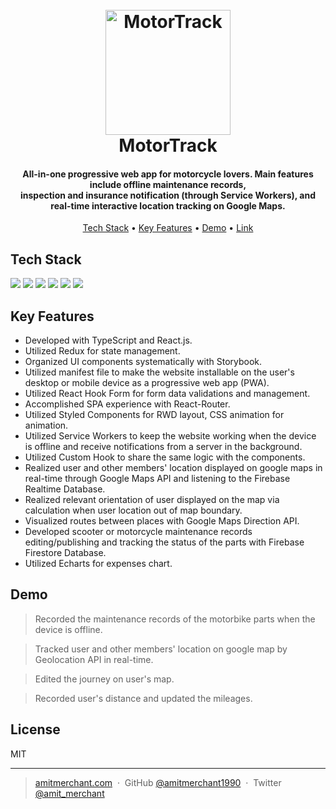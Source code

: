 
<h1 align="center">
  <br>
  <a href="https://motortrack-97569.web.app"><img src="https://firebasestorage.googleapis.com/v0/b/motortrack-97569.appspot.com/o/logo%2Flogo192.png?alt=media&token=d62d2441-4129-4607-8df2-63ba9aaeb96c" alt="MotorTrack" width="200"></a>
  <br>
  MotorTrack
  <br>
</h1>

<h4 align="center">All-in-one progressive web app for motorcycle lovers. Main features include offline maintenance records,<br/> inspection and insurance notification (through Service Workers), and real-time interactive location tracking on Google Maps.</h4>

<!-- <p align="center">
  <a href="https://badge.fury.io/js/electron-markdownify">
    <img src="https://badge.fury.io/js/electron-markdownify.svg"
         alt="Gitter">
  </a>
  <a href="https://gitter.im/amitmerchant1990/electron-markdownify"><img src="https://badges.gitter.im/amitmerchant1990/electron-markdownify.svg"></a>
  <a href="https://saythanks.io/to/bullredeyes@gmail.com">
      <img src="https://img.shields.io/badge/SayThanks.io-%E2%98%BC-1EAEDB.svg">
  </a>
  <a href="https://www.paypal.me/AmitMerchant">
    <img src="https://img.shields.io/badge/$-donate-ff69b4.svg?maxAge=2592000&amp;style=flat">
  </a>
</p> -->

<p align="center">
  <a href="#tech-stack">Tech Stack</a> •
  <a href="#key-features">Key Features</a> •
  <a href="#demo">Demo</a> •
  <a href="https://motortrack-97569.web.app">Link</a>
</p>


## Tech Stack
<span><img src="https://img.shields.io/badge/React-20232A?style=for-the-badge&logo=react&logoColor=61DAFB"></span>
<span><img src="https://img.shields.io/badge/Redux-593D88?style=for-the-badge&logo=redux&logoColor=white"></span>
<img src="https://img.shields.io/badge/firebase-ffca28?style=for-the-badge&logo=firebase&logoColor=black">
<img src="https://img.shields.io/badge/npm-CB3837?style=for-the-badge&logo=npm&logoColor=white">
<img src="https://img.shields.io/badge/storybook-FF4785?style=for-the-badge&logo=storybook&logoColor=white">
<img src="https://firebasestorage.googleapis.com/v0/b/motortrack-97569.appspot.com/o/logo%2Fpwa.jpg?alt=media&token=c60447ae-76fa-4e5e-b182-19331cf349a9">
## Key Features

* Developed with TypeScript and React.js.
* Utilized Redux for state management.
* Organized UI components systematically with Storybook.
* Utilized manifest file to make the website installable on the user's desktop or mobile device as a progressive web app (PWA).
* Utilized React Hook Form for form data validations and management.
* Accomplished SPA experience with React-Router.
* Utilized Styled Components for RWD layout, CSS animation for animation.
* Utilized Service Workers to keep the website working when the device is offline and receive notifications from a server in the background.
* Utilized Custom Hook to share the same logic with the components.
* Realized user and other members' location displayed on google maps in real-time through Google Maps API and listening to the Firebase Realtime Database.
* Realized relevant orientation of user displayed on the map via calculation when user location out of map boundary.
* Visualized routes between places with Google Maps Direction API.
* Developed scooter or motorcycle maintenance records editing/publishing and tracking the status of the parts with Firebase Firestore Database.
* Utilized Echarts for expenses chart.

## Demo

> Recorded the maintenance records of the motorbike parts when the device is offline.

> Tracked user and other members' location on google map by Geolocation API in real-time.

> Edited the journey on user's map.

> Recorded user's distance and updated the mileages.




## License

MIT

---

> [amitmerchant.com](https://www.amitmerchant.com) &nbsp;&middot;&nbsp;
> GitHub [@amitmerchant1990](https://github.com/amitmerchant1990) &nbsp;&middot;&nbsp;
> Twitter [@amit_merchant](https://twitter.com/amit_merchant)



